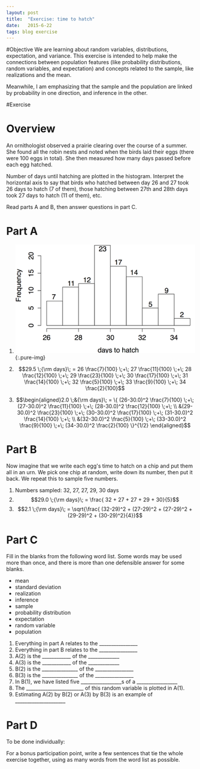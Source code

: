 ```yaml
---
layout: post
title:  "Exercise: time to hatch"
date:   2015-6-22
tags: blog exercise
---
```


#Objective
We are learning about random variables, distributions, expectation, and variance. This exercise is intended to help make the connections between population features (like probability distributions, random variables, and expectation) and concepts related to the sample, like realizations and the mean.

Meanwhile, I am emphasizing that the sample and the population are linked by  probability in one direction, and inference in the other.

#Exercise

# Overview
An ornithologist observed a prairie clearing over the course of a summer. She found all the robin nests and noted when the birds laid their eggs (there were 100 eggs in total). She then measured how many days passed before each egg hatched.

Number of days until hatching are plotted in the histogram. Interpret the horizontal axis to say that birds who hatched between day 26 and 27 took 26 days to hatch (7 of them), those hatching between 27th and 28th days took 27 days to hatch (11 of them), etc.

Read parts A and B, then answer questions in part C.

# Part A

1. ![time to hatch](/images/2015/6/22/histogram.png){:.pure-img}
2. $$29.5 \;{\rm days}\; = 26  \frac{7}{100} \;+\; 27  \frac{11}{100} \;+\; 28  \frac{12}{100} \;+\; 29  \frac{23}{100} \;+\; 30  \frac{17}{100} \;+\; 31  \frac{14}{100} \;+\; 32  \frac{5}{100} \;+\; 33  \frac{9}{100} \;+\; 34  \frac{2}{100}$$

3. $$\begin{aligned}2.0 \;&{\rm days}\; = \{ (26-30.0)^2  \frac{7}{100} \;+\;(27-30.0)^2  \frac{11}{100} \;+\; (28-30.0)^2  \frac{12}{100} \;+\; \\ &(29-30.0)^2  \frac{23}{100} \;+\; (30-30.0)^2  \frac{17}{100} \;+\; (31-30.0)^2  \frac{14}{100} \;+\; \\ &(32-30.0)^2  \frac{5}{100} \;+\; (33-30.0)^2  \frac{9}{100} \;+\; (34-30.0)^2  \frac{2}{100} \}^{1/2} \end{aligned}$$

# Part B
Now imagine that we write each egg's time to hatch on a chip and put them all in an urn. We pick one chip at random, write down its number, then put it back. We repeat this to sample five numbers.

1. Numbers sampled: 32, 27, 27, 29, 30 days
2. $$29.0 \;{\rm days}\; = \frac{ 32 + 27 + 27 + 29 + 30}{5}$$
3. $$2.1 \;{\rm days}\; = \sqrt{\frac{ (32-29)^2 + (27-29)^2 + (27-29)^2 + (29-29)^2 + (30-29)^2}{4}}$$

# Part C
Fill in the blanks from the following word list. Some words may be used more than once, and there is more than one defensible answer for some blanks.

- mean
- standard deviation
- realization
- inference
- sample
- probability distribution
- expectation
- random variable
- population

1. Everything in part A relates to the ________________
2. Everything in part B relates to the ________________
3. A(2) is the ____________ of the _____________
4. A(3) is the ____________ of the _____________
5. B(2) is the _______________ of the ________________
6. B(3) is the _______________ of the ________________
7. In B(1), we have listed five _________________s of a _________________
8. The ________________________ of this random variable is plotted in A(1).
9. Estimating A(2) by B(2) or A(3) by B(3) is an example of _____________________

# Part D
To be done individually: 

For a bonus participation point, write a few sentences that tie the whole exercise together, using as many words from the word list as possible.

